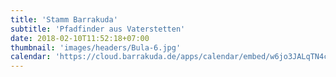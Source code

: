 ```yaml
---
title: 'Stamm Barrakuda'
subtitle: 'Pfadfinder aus Vaterstetten'
date: 2018-02-10T11:52:18+07:00
thumbnail: 'images/headers/Bula-6.jpg'
calendar: 'https://cloud.barrakuda.de/apps/calendar/embed/w6jo3JALqTN4cgtT'
---
```

